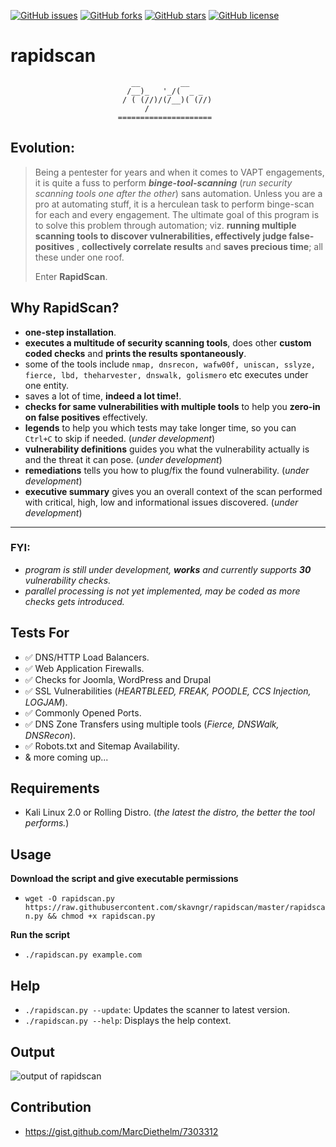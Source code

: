 [![GitHub issues](https://img.shields.io/github/issues/skavngr/rapidscan.svg)](https://github.com/skavngr/rapidscan/issues)
[![GitHub forks](https://img.shields.io/github/forks/skavngr/rapidscan.svg)](https://github.com/skavngr/rapidscan/network)
[![GitHub stars](https://img.shields.io/github/stars/skavngr/rapidscan.svg)](https://github.com/skavngr/rapidscan/stargazers)
[![GitHub license](https://img.shields.io/github/license/skavngr/rapidscan.svg)](https://github.com/skavngr/rapidscan/blob/master/LICENSE)

# rapidscan 

                               __         __
                              /__)_   '_/(  _ _
                             / ( (//)/(/__)( (//)
                                  /
                            =====================
                            
## Evolution:
> Being a pentester for years and when it comes to VAPT engagements, it is quite a fuss to perform _**binge-tool-scanning**_ (_run security scanning tools one after the other_) sans automation. Unless you are a pro at automating stuff, it is a herculean task to perform binge-scan for each and every engagement. The ultimate goal of this program is to solve this problem through automation; viz. **running multiple scanning tools to discover vulnerabilities, effectively judge false-positives** , **collectively correlate results** and **saves precious time**; all these under one roof.<p>Enter **RapidScan**.

## Why RapidScan?
- **one-step installation**.
- **executes a multitude of security scanning tools**, does other **custom coded checks** and **prints the results spontaneously**.
- some of the tools include `nmap, dnsrecon, wafw00f, uniscan, sslyze, fierce, lbd, theharvester, dnswalk, golismero` etc executes under one entity.
- saves a lot of time, **indeed a lot time!**.
- **checks for same vulnerabilities with multiple tools** to help you **zero-in on false positives** effectively.
- **legends** to help you which tests may take longer time, so you can `Ctrl+C` to skip if needed. (_under development_)
- **vulnerability definitions** guides you what the vulnerability actually is and the threat it can pose. (_under development_)
- **remediations** tells you how to plug/fix the found vulnerability. (_under development_)
- **executive summary** gives you an overall context of the scan performed with critical, high, low and informational issues discovered. (_under development_)

---
### FYI:
- _program is still under development, **works** and currently supports **30** vulnerability checks._
- _parallel processing is not yet implemented, may be coded as more checks gets introduced._

## Tests For
- :white_check_mark: DNS/HTTP Load Balancers.
- :white_check_mark: Web Application Firewalls.
- :white_check_mark: Checks for Joomla, WordPress and Drupal
- :white_check_mark: SSL Vulnerabilities (_HEARTBLEED, FREAK, POODLE, CCS Injection, LOGJAM_).
- :white_check_mark: Commonly Opened Ports.
- :white_check_mark: DNS Zone Transfers using multiple tools (_Fierce, DNSWalk, DNSRecon_).
- :white_check_mark: Robots.txt and Sitemap Availability.
- & more coming up...

## Requirements
- Kali Linux 2.0 or Rolling Distro. (_the latest the distro, the better the tool performs._)

## Usage
**Download the script and give executable permissions**
- `wget -O rapidscan.py https://raw.githubusercontent.com/skavngr/rapidscan/master/rapidscan.py && chmod +x rapidscan.py`

**Run the script**
- `./rapidscan.py example.com`

## Help
- `./rapidscan.py --update`: Updates the scanner to latest version.
- `./rapidscan.py --help`:   Displays the help context.

## Output

![output of rapidscan](https://github.com/skavngr/rapidscan/blob/master/splashscreen_rapidscan.PNG)

## Contribution
- https://gist.github.com/MarcDiethelm/7303312

